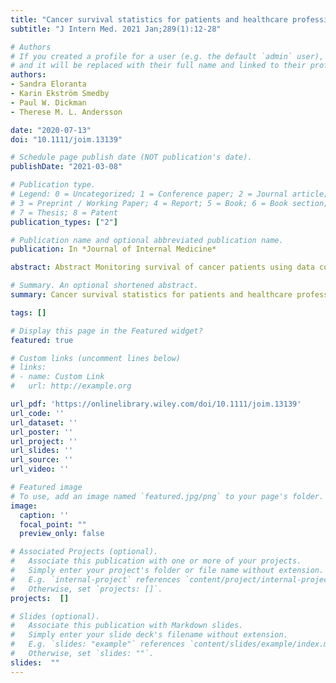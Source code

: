 ```yaml
---
title: "Cancer survival statistics for patients and healthcare professionals – a tutorial of real‐world data analysis"
subtitle: "J Intern Med. 2021 Jan;289(1):12-28"

# Authors
# If you created a profile for a user (e.g. the default `admin` user), write the username (folder name) here 
# and it will be replaced with their full name and linked to their profile.
authors:
- Sandra Eloranta
- Karin Ekström Smedby
- Paul W. Dickman
- Therese M. L. Andersson

date: "2020-07-13"
doi: "10.1111/joim.13139"

# Schedule page publish date (NOT publication's date).
publishDate: "2021-03-08"

# Publication type.
# Legend: 0 = Uncategorized; 1 = Conference paper; 2 = Journal article;
# 3 = Preprint / Working Paper; 4 = Report; 5 = Book; 6 = Book section;
# 7 = Thesis; 8 = Patent
publication_types: ["2"]

# Publication name and optional abbreviated publication name.
publication: In *Journal of Internal Medicine*

abstract: Abstract Monitoring survival of cancer patients using data collected by population-based cancer registries is an important component of cancer control. In this setting, patient survival is often summarized using net survival, that is survival from cancer if there were no other possible causes of death. Although net survival is the gold standard for comparing survival between groups or over time, it is less relevant for understanding the anticipated real-world prognosis of patients. In this review, we explain statistical concepts targeted towards patients, clinicians and healthcare professionals that summarize cancer patient survival under the assumption that other causes of death exist. Specifically, we explain the appropriate use, interpretation and assumptions behind statistical methods for competing risks, loss in life expectancy due to cancer and conditional survival. These concepts are relevant when producing statistics for risk communication between physicians and patients, planning for use of healthcare resources, or other applications when consideration of both cancer outcomes and the competing risks of death is required. To reinforce the concepts, we use Swedish population-based data of patients diagnosed with cancer of the breast, prostate, colon and chronic myeloid leukaemia. We conclude that when choosing between summary measures of survival it is critical to characterize the purpose of the study and to determine the nature of the hypothesis under investigation. The choice of terminology and style of reporting should be carefully adapted to the target audience and may range from summaries for specialist readers of scientific publications to interactive online tools aimed towards lay persons.},

# Summary. An optional shortened abstract.
summary: Cancer survival statistics for patients and healthcare professionals - a tutorial of real-world data analysis.

tags: []

# Display this page in the Featured widget?
featured: true

# Custom links (uncomment lines below)
# links:
# - name: Custom Link
#   url: http://example.org

url_pdf: 'https://onlinelibrary.wiley.com/doi/10.1111/joim.13139'
url_code: ''
url_dataset: ''
url_poster: ''
url_project: ''
url_slides: ''
url_source: ''
url_video: ''

# Featured image
# To use, add an image named `featured.jpg/png` to your page's folder. 
image:
  caption: ''
  focal_point: ""
  preview_only: false

# Associated Projects (optional).
#   Associate this publication with one or more of your projects.
#   Simply enter your project's folder or file name without extension.
#   E.g. `internal-project` references `content/project/internal-project/index.md`.
#   Otherwise, set `projects: []`.
projects:  []

# Slides (optional).
#   Associate this publication with Markdown slides.
#   Simply enter your slide deck's filename without extension.
#   E.g. `slides: "example"` references `content/slides/example/index.md`.
#   Otherwise, set `slides: ""`.
slides:  ""
---
```

